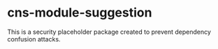 # cns-module-suggestion

This is a security placeholder package created to prevent dependency confusion attacks.
